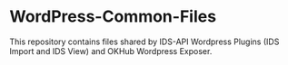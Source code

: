 WordPress-Common-Files
======================

This repository contains files shared by IDS-API Wordpress Plugins (IDS Import and IDS View) and OKHub Wordpress Exposer.
